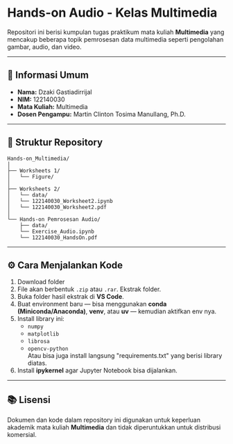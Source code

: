 # Hands-on Audio - Kelas Multimedia

Repositori ini berisi kumpulan tugas praktikum mata kuliah **Multimedia** yang mencakup beberapa topik pemrosesan data multimedia seperti pengolahan gambar, audio, dan video.

---

## 🧾 Informasi Umum

* **Nama:** Dzaki Gastiadirrijal
* **NIM:** 122140030
* **Mata Kuliah:** Multimedia
* **Dosen Pengampu:** Martin Clinton Tosima Manullang, Ph.D.

---

## 📁 Struktur Repository

```
Hands-on_Multimedia/
│
├── Worksheets 1/                                               
│   └── Figure/         
│
├── Worksheets 2/               
│   └── data/
│   └── 122140030_Worksheet2.ipynb
│   └── 122140030_Worksheet2.pdf
│
└── Hands-on Pemrosesan Audio/   
    ├── data/
    └── Exercise_Audio.ipynb
    └── 122140030_HandsOn.pdf
```

---

## ⚙️ Cara Menjalankan Kode

1. Download folder   
2. File akan berbentuk `.zip` atau `.rar`. Ekstrak folder.  
3. Buka folder hasil ekstrak di **VS Code**.  
4. Buat environment baru — bisa menggunakan **conda (Miniconda/Anaconda)**, **venv**, atau **uv** — kemudian aktifkan env nya.  
5. Install library ini:  
   - `numpy`  
   - `matplotlib`  
   - `librosa`  
   - `opencv-python` <br>
   Atau bisa juga install langsung "requirements.txt" yang berisi library diatas.
6. Install **ipykernel** agar Jupyter Notebook bisa dijalankan.  



---

## 📚 Lisensi

Dokumen dan kode dalam repository ini digunakan untuk keperluan akademik mata kuliah **Multimedia** dan tidak diperuntukkan untuk distribusi komersial.
